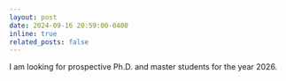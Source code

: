 ```yaml
---
layout: post
date: 2024-09-16 20:59:00-0400
inline: true
related_posts: false
---
```


I am looking for prospective Ph.D. and master students for the year 2026.
